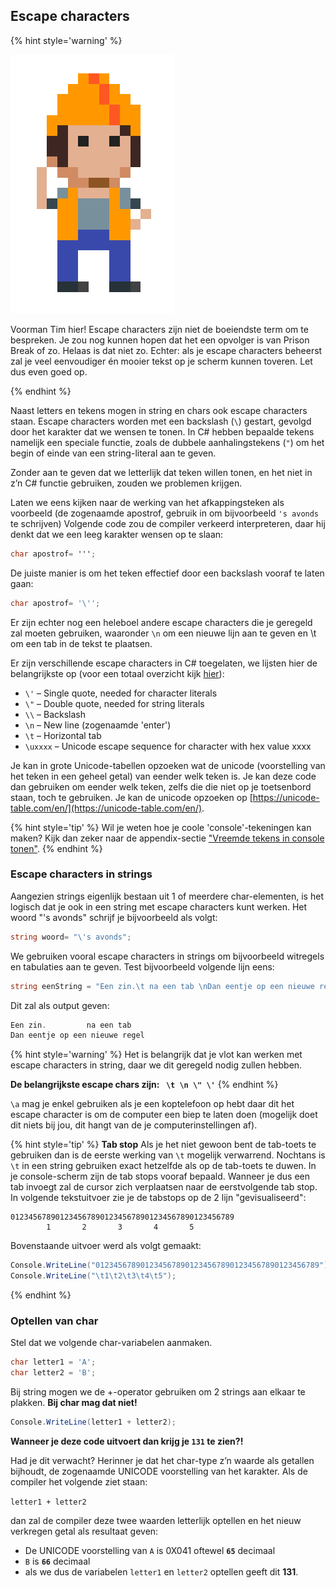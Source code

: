 ## Escape characters



<!---NOBOOKSTART--->
{% hint style='warning' %}
<!---NOBOOKEND--->
<!---{aside}--->
<!--- {float:right, width:50%} --->
![](../assets/attention.png)

Voorman Tim hier! Escape characters zijn niet de boeiendste term om te bespreken. Je zou nog kunnen hopen dat het een opvolger is van Prison Break of zo. Helaas is dat niet zo. Echter: als je escape characters beheerst zal je veel eenvoudiger én mooier tekst op je scherm kunnen toveren. Let dus even goed op.
<!---{/aside}--->
<!---NOBOOKSTART--->
{% endhint %}
<!---NOBOOKEND--->

Naast letters en tekens mogen in string en chars ook escape characters staan. Escape characters worden met een backslash (`\`) gestart, gevolgd door het karakter dat we wensen te tonen. In C# hebben bepaalde tekens namelijk een speciale functie, zoals de dubbele aanhalingstekens (`"`) om het begin of einde van een string-literal aan te geven.

Zonder aan te geven dat we letterlijk dat teken willen tonen, en het niet in z’n C# functie gebruiken, zouden we problemen krijgen.

Laten we eens kijken naar de werking van het afkappingsteken als voorbeeld (de zogenaamde apostrof, gebruik in om bijvoorbeeld ``'s avonds`` te schrijven)
Volgende code zou de compiler verkeerd interpreteren, daar hij denkt dat we een leeg karakter wensen op te slaan:

```csharp
char apostrof= ''';
```
De juiste manier is om het teken effectief door een backslash vooraf te laten gaan:

```csharp
char apostrof= '\'';
```

Er zijn echter nog een heleboel andere escape characters die je geregeld zal moeten gebruiken, waaronder ``\n``  om een nieuwe lijn aan te geven en \t om een tab in de tekst te plaatsen.

Er zijn verschillende escape characters in C# toegelaten, we lijsten hier de belangrijkste op (voor een totaal overzicht kijk [hier](https://blogs.msdn.microsoft.com/csharpfaq/2004/03/12/what-character-escape-sequences-are-available/)):

* `\'` – Single quote, needed for character literals
* `\"` – Double quote, needed for string literals
* `\\` – Backslash
* `\n` – New line (zogenaamde 'enter')
* `\t` – Horizontal tab 
* `\uxxxx` – Unicode escape sequence for character with hex value xxxx


Je kan in grote Unicode-tabellen opzoeken wat de unicode (voorstelling van het teken in een geheel getal) van eender welk teken is. Je kan deze code dan gebruiken om eender welk teken, zelfs die die niet op je toetsenbord staan, toch te gebruiken. Je kan de unicode opzoeken op [https://unicode-table.com/en/](https://unicode-table.com/en/).

{% hint style='tip' %}
Wil je weten hoe je coole 'console'-tekeningen kan maken? Kijk dan zeker naar de appendix-sectie  ["Vreemde tekens in console tonen"](../B_appendix/prostuff.md).
{% endhint %}

### Escape characters in strings
Aangezien strings eigenlijk bestaan uit 1 of meerdere char-elementen, is het logisch dat je ook in een string met escape characters kunt werken. Het woord "'s avonds" schrijf je bijvoorbeeld als volgt:

```csharp
string woord= "\'s avonds";
```
We gebruiken vooral escape characters in strings om bijvoorbeeld witregels en tabulaties aan te geven. Test bijvoorbeeld volgende lijn eens:

```csharp
string eenString = "Een zin.\t na een tab \nDan eentje op een nieuwe regel";
```

Dit zal als output geven:

```csharp
Een zin.         na een tab
Dan eentje op een nieuwe regel
```

{% hint style='warning' %}
Het is belangrijk dat je vlot kan werken met escape characters in string, daar we dit geregeld nodig zullen hebben.

**De belangrijkste escape chars zijn: `` \t \n \" \'``**
{% endhint %}


``\a`` mag je enkel gebruiken als je een koptelefoon op hebt daar dit het escape character is om de computer een biep te laten doen (mogelijk doet dit niets bij jou, dit hangt van de je computerinstellingen af).

{% hint style='tip' %}
**Tab stop**
Als je het niet gewoon bent de tab-toets te gebruiken dan is de eerste werking van ``\t`` mogelijk verwarrend. Nochtans is ``\t`` in een string gebruiken exact hetzelfde als op de tab-toets te duwen. In je console-scherm zijn de tab stops vooraf bepaald. Wanneer je dus een tab invoegt zal de cursor zich verplaatsen naar de eerstvolgende tab stop. In volgende tekstuitvoer zie je de tabstops op de 2 lijn "gevisualiseerd":

```text
01234567890123456789012345678901234567890123456789
        1       2       3       4       5
```

Bovenstaande uitvoer werd als volgt gemaakt:

```csharp
Console.WriteLine("01234567890123456789012345678901234567890123456789");
Console.WriteLine("\t1\t2\t3\t4\t5");
```

{% endhint %}

### Optellen van char

Stel dat we volgende char-variabelen aanmaken. 

```csharp
char letter1 = 'A';
char letter2 = 'B';
```

Bij string mogen we de +-operator gebruiken om 2 strings aan elkaar te plakken. **Bij char mag dat niet!**

```csharp
Console.WriteLine(letter1 + letter2);
```

**Wanneer je deze code uitvoert dan krijg je `131` te zien?!**

Had je dit verwacht? Herinner je  dat het char-type z’n waarde als getallen bijhoudt, de zogenaamde UNICODE voorstelling van het karakter. Als de compiler het volgende ziet staan:

``letter1 + letter2`` 

dan zal de compiler deze twee waarden letterlijk optellen en het nieuw verkregen getal als resultaat geven:

* De UNICODE voorstelling van `A` is 0X041 oftewel **`65`** decimaal
* `B` is **`66`** decimaal
* als we dus de variabelen ``letter1`` en ``letter2`` optellen geeft dit **131**.


